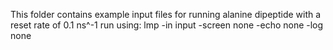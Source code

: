 This folder contains example input files for running alanine dipeptide with a reset rate of 0.1 ns^-1
run using:
lmp -in input -screen none -echo none -log none
